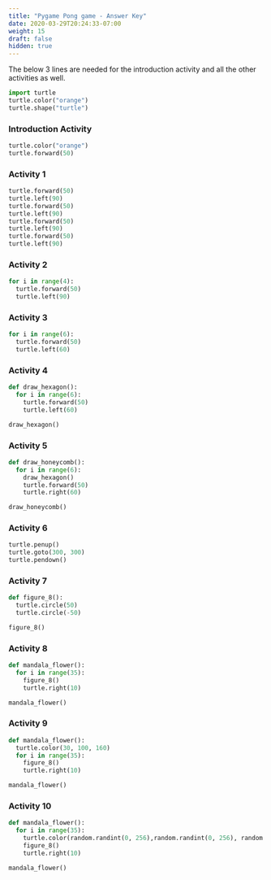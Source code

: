 ```yaml
---
title: "Pygame Pong game - Answer Key"
date: 2020-03-29T20:24:33-07:00
weight: 15
draft: false
hidden: true
---
```


The below 3 lines are needed for the introduction activity and all the other activities as well. 

```python
import turtle
turtle.color("orange")
turtle.shape("turtle")
```

### Introduction Activity
```python
turtle.color("orange")
turtle.forward(50)
```

### Activity 1
```python
turtle.forward(50)
turtle.left(90)
turtle.forward(50)
turtle.left(90)
turtle.forward(50)
turtle.left(90)
turtle.forward(50)
turtle.left(90)
```

### Activity 2
```python
for i in range(4):
  turtle.forward(50)
  turtle.left(90)
```

### Activity 3
```python
for i in range(6):
  turtle.forward(50)
  turtle.left(60)
```

### Activity 4
```python
def draw_hexagon():
  for i in range(6):
    turtle.forward(50)
    turtle.left(60)

draw_hexagon()
```

### Activity 5
```python
def draw_honeycomb():
  for i in range(6):
    draw_hexagon()
    turtle.forward(50)
    turtle.right(60)

draw_honeycomb()
```

### Activity 6
```python
turtle.penup()
turtle.goto(300, 300)
turtle.pendown()
```

### Activity 7
```python
def figure_8():
  turtle.circle(50)
  turtle.circle(-50)

figure_8()
```

### Activity 8
```python
def mandala_flower():
  for i in range(35):
    figure_8()
    turtle.right(10)

mandala_flower()
```

### Activity 9
```python
def mandala_flower():
  turtle.color(30, 100, 160)
  for i in range(35):
    figure_8()
    turtle.right(10)

mandala_flower()
```

### Activity 10
```python
def mandala_flower():
  for i in range(35):
    turtle.color(random.randint(0, 256),random.randint(0, 256), random.randint(0, 256)) 
    figure_8()
    turtle.right(10)

mandala_flower()
```
